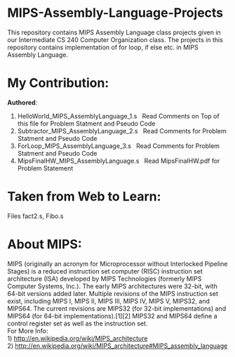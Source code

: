 MIPS-Assembly-Language-Projects
===============================

This repository contains MIPS Assembly Language class projects given in our Intermediate CS 240 
Computer Organization class. The projects in this repository contains implementation of for loop, 
if else etc. in MIPS Assembly Language.

My Contribution:
================
<b>Authored</b>: <br>
1) HelloWorld_MIPS_AssemblyLanguage_1.s  &nbsp;&nbsp;Read Comments on Top of this file for Problem Statment and Pseudo Code<br>
2) Subtractor_MIPS_AssemblyLanguage_2.s &nbsp;&nbsp;Read Comments for Problem Statment and Pseudo Code<br>
3) ForLoop_MIPS_AssemblyLanguage_3.s  &nbsp;&nbsp;Read Comments for Problem Statment and Pseudo Code<br>
4) MipsFinalHW_MIPS_AssemblyLanguage.s &nbsp;&nbsp;Read MipsFinalHW.pdf for Problem Statement<br>

Taken from Web to Learn:
========================
 Files   fact2.s, Fibo.s

About MIPS:
===========
   MIPS (originally an acronym for Microprocessor without Interlocked Pipeline Stages) is a reduced 
   instruction set computer (RISC) instruction set architecture (ISA) developed by MIPS Technologies 
   (formerly MIPS Computer Systems, Inc.). The early MIPS architectures were 32-bit, with 64-bit versions 
   added later. Multiple revisions of the MIPS instruction set exist, including MIPS I, MIPS II, MIPS III,
   MIPS IV, MIPS V, MIPS32, and MIPS64. The current revisions are MIPS32 (for 32-bit implementations) and 
   MIPS64 (for 64-bit implementations).[1][2] MIPS32 and MIPS64 define a control register set as well as 
   the instruction set.
   <br>
   For More Info:<br> 
    1) http://en.wikipedia.org/wiki/MIPS_architecture <br>
    2) http://en.wikipedia.org/wiki/MIPS_architecture#MIPS_assembly_language
